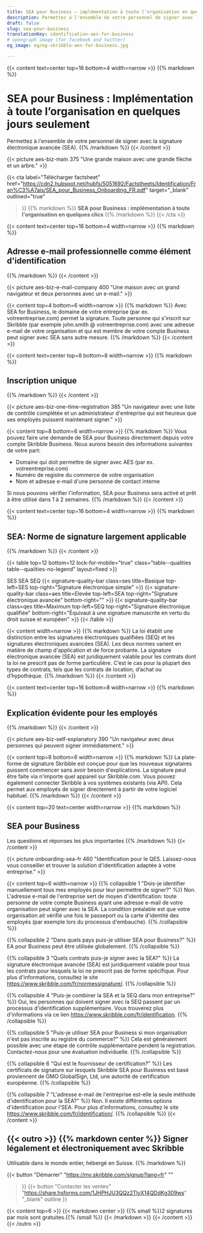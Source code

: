 ```yaml
---
title: SEA pour Business – implémentation à toute l'organisation en quelques clics
description: Permettez à l'ensemble de votre personnel de signer avec la signature électronique avancée (SEA). Adresse e-mail professionnelle comme élément d’identification.
draft: false
slug: sea-pour-business
translationKey: identification-aes-for-business
# opengraph image (for facebook and twitter)
og_image: og/og-skribble-aes-for-business.jpg

---
```


{{< content text=center top=16 bottom=4 width=narrow >}}
{{% markdown %}}
# SEA pour Business : Implémentation à toute l’organisation en quelques jours seulement
Permettez à l'ensemble de votre personnel de signer avec la signature électronique avancée (SEA).
{{% /markdown %}}
{{< /content >}}

{{< picture aes-biz-main 375 "Une grande maison avec une grande flèche et un arbre." >}}

{{< cta
  label="Télécharger factsheet"
  href="https://cdn2.hubspot.net/hubfs/5051692/Factstheets/Identification/Fran%C3%A7ais/SEA_pour_Business_Onboarding_FR.pdf"
  target="_blank"
  outlined="true"
>}}
{{% markdown %}}
**SEA pour Business : implémentation à toute l'organisation en quelques clics**
{{% /markdown %}}
{{< /cta >}}

[//]: # (--------------------------------------------------------------------------------------------------------------)

{{< content text=center top=16 bottom=4 width=narrow >}}
{{% markdown %}}
## Adresse e-mail professionnelle comme élément d'identification
{{% /markdown %}}
{{< /content >}}

{{< picture aes-biz-e-mail-company 400 "Une maison avec un grand navigateur et deux personnes avec un e-mail." >}}

{{< content top=4 bottom=6 width=narrow >}}
{{% markdown %}}
Avec SEA for Business, le domaine de votre entreprise (par ex. votreentreprise.com) permet la signature. Toute personne qui s'inscrit sur Skribble (par exemple john.smith @ votreentreprise.com) avec une adresse e-mail de votre organisation et qui est membre de votre compte Business peut signer avec SEA sans autre mesure.
{{% /markdown %}}
{{< /content >}}

[//]: # (--------------------------------------------------------------------------------------------------------------)

{{< content text=center top=8 bottom=8 width=narrow >}}
{{% markdown %}}
## Inscription unique
{{% /markdown %}}
{{< /content >}}

{{< picture aes-biz-one-time-registration 385 "Un navigateur avec une liste de contrôle complétée et un administrateur d'entreprise qui est heureux que ses employés puissent maintenant signer." >}}

{{< content top=8 bottom=6 width=narrow >}}
{{% markdown %}}
Vous pouvez faire une demande de SEA pour Business directement depuis votre compte Skribble Business. Nous aurons besoin des informations suivantes de votre part:

- Domaine qui doit permettre de signer avec AES (par ex. votreentreprise.com)
- Numéro de registre du commerce de votre organisation
- Nom et adresse e-mail d'une personne de contact interne

Si nous pouvons vérifier l'information, SEA pour Business sera activé et prêt à être utilisé dans 1 à 2 semaines.
{{% /markdown %}}
{{< /content >}}

[//]: # (--------------------------------------------------------------------------------------------------------------)

{{< content text=center top=16 bottom=4 width=narrow >}}
{{% markdown %}}
## SEA: Norme de signature largement applicable
{{% /markdown %}}
{{< /content >}}

{{< table top=12 bottom=12 lock-for-mobile="true" class="table--qualities table--qualities-no-legend" layout=fixed >}}
<thead>
  <tr>
    <th scope="col"></th>
    <th scope="col">SES</th>
    <th scope="col">SEA</th>
    <th scope="col">SEQ</th>
  </tr>
</thead>
<tbody>
  <tr>
    <th scope="row"></th>
    <td class="signature-quality-bar">
      {{< signature-quality-bar
        class=ses
        title=Basique
        top-left=SES
        top-right="Signature électronique simple"
      >}}
    </td>
    <td class="signature-quality-bar">
      {{< signature-quality-bar
        class=aes
        title=Elevée
        top-left=SEA
        top-right="Signature électronique avancée"
        bottom-right=""
      >}}
    </td>
    <td class="signature-quality-bar">
      {{< signature-quality-bar
        class=qes
        title=Maximum
        top-left=SEQ
        top-right="Signature électronique qualifiée"
        bottom-right="Équivaut à une signature manuscrite en vertu du droit suisse et européen"
      >}}
    </td>
  </tr>
  <tr>
    <th scope="row"></th>
  </tr>

</tbody>
{{< /table >}}

{{< content width=narrow >}}
{{% markdown %}}
La loi établit une distinction entre les signatures électroniques qualifiées (SEQ)
et les signatures électroniques avancées (SEA). Les deux normes varient
en matière de champ d'application et de force probante. La signature électronique avancée (SEA) est juridiquement valable pour les contrats dont la loi ne prescrit pas de forme particulière.
C’est le cas pour la plupart des types de contrats, tels que les contrats de location, d’achat ou d’hypothèque.
{{% /markdown %}}
{{< /content >}}

[//]: # (--------------------------------------------------------------------------------------------------------------)

{{< content text=center top=16 bottom=8 width=narrow >}}
{{% markdown %}}
## Explication évidente pour les employés
{{% /markdown %}}
{{< /content >}}

{{< picture aes-biz-self-explanatory 390 "Un navigateur avec deux personnes qui peuvent signer immédiatement." >}}

{{< content top=8 bottom=6 width=narrow >}}
{{% markdown %}}
La plate-forme de signature Skribble est conçue pour que les nouveaux signataires puissent commencer sans avoir besoin d'explications. La signature peut être faite via n'importe quel appareil sur Skribble.com. Vous pouvez également connecter Skribble à vos systèmes existants (via API). Cela permet aux employés de signer directement à partir de votre logiciel habituel.
{{% /markdown %}}
{{< /content >}}

[//]: # (--------------------------------------------------------------------------------------------------------------)

{{< content top=20 text=center width=narrow >}}
{{% markdown %}}
## SEA pour Business
Les questions et réponses les plus importantes
{{% /markdown %}}
{{< /content >}}

{{< picture onboarding-sea-fr 460 "Identification pour le QES. Laissez-nous vous conseiller et trouver la solution d'identification adaptée à votre entreprise." >}}

{{< content top=6 width=narrow >}}
{{% collapsible 1 "Dois-je identifier manuellement tous mes employés pour leur permettre de signer?" %}}
Non. L'adresse e-mail de l'entreprise sert de moyen d'identification: toute personne de votre compte Business ayant une adresse e-mail de votre organisation peut signer avec la SEA. La condition préalable est que votre organisation ait vérifié une fois le passeport ou la carte d'identité des employés (par exemple lors du processus d'embauche).
{{% /collapsible %}}

{{% collapsible 2 "Dans quels pays puis-je utiliser SEA pour Business?" %}}
EA pour Business peut être utilisée globalement.
{{% /collapsible %}}

{{% collapsible 3 "Quels contrats puis-je signer avec la SEA?" %}}
La signature électronique avancée (SEA) est juridiquement valable pour tous les contrats pour lesquels la loi ne prescrit pas de forme spécifique. Pour plus d'informations, consultez le site https://www.skribble.com/fr/normessignature/.
{{% /collapsible %}}

{{% collapsible 4 "Puis-je combiner la SEA et la SEQ dans mon entreprise?" %}}
Oui, les personnes qui doivent signer avec la SEQ passent par un processus d'identification supplémentaire. Vous trouverez plus d'informations via ce lien https://www.skribble.com/fr/identification.
{{% /collapsible %}}

{{% collapsible 5 "Puis-je utiliser SEA pour Business si mon organisation n'est pas inscrite au registre du commerce?" %}}
Cela est généralement possible avec une étape de contrôle supplémentaire pendent la registration. Contactez-nous pour une évaluation individuelle.
{{% /collapsible %}}

{{% collapsible 6 "Qui est le fournisseur de certification?" %}}
Les certificats de signature sur lesquels Skribble SEA pour Business est basé proviennent de GMO GlobalSign, Ltd, une autorité de certification européenne.
{{% /collapsible %}}

{{% collapsible 7 "L'adresse e-mail de l'entreprise est-elle la seule méthode d'identification pour la SEA?" %}}
Non. Il existe différentes options d'identification pour l'SEA. Pour plus d'informations, consultez le site https://www.skribble.com/fr/identification/. 
{{% /collapsible %}}
{{< /content >}}


[//]: # (--------------------------------------------------------------------------------------------------------------)

{{< outro >}}
{{% markdown center %}}
Signer légalement et électroniquement 
avec Skribble
---
Utilisable dans le monde entier, hébergé en Suisse.
{{% /markdown %}}

{{< button
  "Démarrer"
  "https://my.skribble.com/signup?lang=fr"
  ""
>}}
{{< button
  "Contacter les ventes"
  "https://share.hsforms.com/1JHPHJU3QQz2TlyX14QDdKg309ws"
  "_blank"
  outline
>}}

{{< content top=6 >}}
{{< markdown center >}}
{{% small %}}2 signatures par mois sont gratuites.{{% /small %}} 
{{< /markdown >}}
{{< /content >}}
{{< /outro >}}
